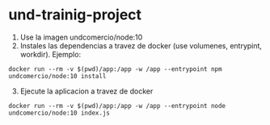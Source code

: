 # und-trainig-project

1. Use la imagen undcomercio/node:10
2. Instales las dependencias a travez de docker (use volumenes, entrypint, workdir). Ejemplo: 
```
docker run --rm -v $(pwd)/app:/app -w /app --entrypoint npm undcomercio/node:10 install
```
3. Ejecute la aplicacion a travez de docker 
```
docker run --rm -v $(pwd)/app:/app -w /app --entrypoint node undcomercio/node:10 index.js
```
